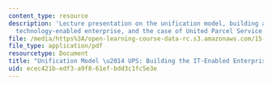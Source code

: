 ```yaml
---
content_type: resource
description: 'Lecture presentation on the unification model, building an information
  technology-enabled enterprise, and the case of United Parcel Service Inc. '
file: /media/https%3A/open-learning-course-data-rc.s3.amazonaws.com/15-571-generating-business-value-from-information-technology-spring-2009/ecec421bedf3a9f861efbdd3c1fc5e3e_MIT15_571s09_lec04_weill.pdf
file_type: application/pdf
resourcetype: Document
title: "Unification Model \u2014 UPS: Building the IT-Enabled Enterprise"
uid: ecec421b-edf3-a9f8-61ef-bdd3c1fc5e3e
---
```

